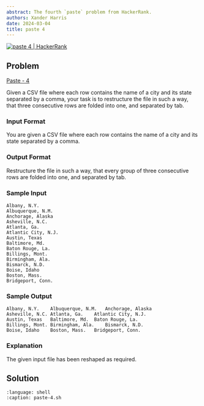 ```yaml
---
abstract: The fourth `paste` problem from HackerRank.
authors: Xander Harris
date: 2024-03-04
title: paste 4
---
```


[![paste 4 | HackerRank](https://img.shields.io/badge/HackerRank-green?style=for-the-badge&logo=hackerrank&label=paste%204)](https://www.hackerrank.com/challenges/paste-4/)

## Problem

[Paste - 4](https://www.hackerrank.com/challenges/paste-4/)

Given a CSV file where each row contains the name of a city and its state
separated by a comma, your task is to restructure the file in such a way,
that three consecutive rows are folded into one, and separated by tab.

### Input Format

You are given a CSV file where each row contains the name of a city and
its state separated by a comma.

### Output Format

Restructure the file in such a way, that every group of three consecutive
rows are folded into one, and separated by tab.

### Sample Input

```{code-block} shell
Albany, N.Y.
Albuquerque, N.M.
Anchorage, Alaska
Asheville, N.C.
Atlanta, Ga.
Atlantic City, N.J.
Austin, Texas
Baltimore, Md.
Baton Rouge, La.
Billings, Mont.
Birmingham, Ala.
Bismarck, N.D.
Boise, Idaho
Boston, Mass.
Bridgeport, Conn.
```

### Sample Output

```{code-block} shell
Albany, N.Y.    Albuquerque, N.M.   Anchorage, Alaska
Asheville, N.C. Atlanta, Ga.    Atlantic City, N.J.
Austin, Texas   Baltimore, Md.  Baton Rouge, La.
Billings, Mont. Birmingham, Ala.    Bismarck, N.D.
Boise, Idaho    Boston, Mass.   Bridgeport, Conn.
```

### Explanation

The given input file has been reshaped as required.

## Solution

```{literalinclude} paste-4.sh
:language: shell
:caption: paste-4.sh
```

```{index} tr; replace multiple spaces with a single space
```
